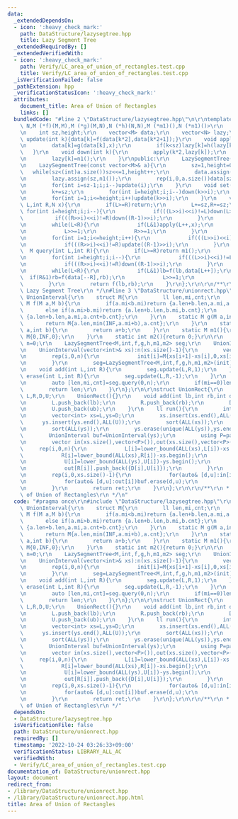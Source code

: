 ```yaml
---
data:
  _extendedDependsOn:
  - icon: ':heavy_check_mark:'
    path: DataStructure/lazysegtree.hpp
    title: Lazy Segment Tree
  _extendedRequiredBy: []
  _extendedVerifiedWith:
  - icon: ':heavy_check_mark:'
    path: Verify/LC_area_of_union_of_rectangles.test.cpp
    title: Verify/LC_area_of_union_of_rectangles.test.cpp
  _isVerificationFailed: false
  _pathExtension: hpp
  _verificationStatusIcon: ':heavy_check_mark:'
  attributes:
    document_title: Area of Union of Rectangles
    links: []
  bundledCode: "#line 2 \"DataStructure/lazysegtree.hpp\"\n\r\ntemplate<typename M,typename\
    \ N,M (*f)(M,M),M (*g)(M,N),N (*h)(N,N),M (*m1)(),N (*n1)()>\r\n    class LazySegmentTree{\r\
    \n    int sz,height;\r\n    vector<M> data;\r\n    vector<N> lazy;\r\n    void\
    \ update(int k){data[k]=f(data[k*2],data[k*2+1]);}\r\n    void apply(int k,N x){\r\
    \n        data[k]=g(data[k],x);\r\n        if(k<sz)lazy[k]=h(lazy[k],x);\r\n \
    \   }\r\n    void down(int k){\r\n        apply(k*2,lazy[k]);\r\n        apply(k*2+1,lazy[k]);\r\
    \n        lazy[k]=n1();\r\n    }\r\npublic:\r\n    LazySegmentTree(int n=0):LazySegmentTree(vector<M>(n,m1())){}\r\
    \n    LazySegmentTree(const vector<M>& a){\r\n        sz=1,height=0;\r\n     \
    \   while(sz<(int)a.size())sz<<=1,height++;\r\n        data.assign(2*sz,m1());\r\
    \n        lazy.assign(sz,n1());\r\n        rep(i,0,a.size())data[sz+i]=a[i];\r\
    \n        for(int i=sz-1;i;i--)update(i);\r\n    }\r\n    void set(int k,M x){\r\
    \n        k+=sz;\r\n        for(int i=height;i;i--)down(k>>i);\r\n        data[k]=x;\r\
    \n        for(int i=1;i<=height;i++)update(k>>i);\r\n    }\r\n    void update(int\
    \ L,int R,N x){\r\n        if(L>=R)return;\r\n        L+=sz,R+=sz;\r\n       \
    \ for(int i=height;i;i--){\r\n            if(((L>>i)<<i)!=L)down(L>>i);\r\n  \
    \          if(((R>>i)<<i)!=R)down((R-1)>>i);\r\n        }\r\n        int lb=L,rb=R;\r\
    \n        while(L<R){\r\n            if(L&1)apply(L++,x);\r\n            if(R&1)apply(--R,x);\r\
    \n            L>>=1;\r\n            R>>=1;\r\n        }\r\n        L=lb,R=rb;\r\
    \n        for(int i=1;i<=height;i++){\r\n            if(((L>>i)<<i)!=L)update(L>>i);\r\
    \n            if(((R>>i)<<i)!=R)update((R-1)>>i);\r\n        }\r\n    }\r\n  \
    \  M query(int L,int R){\r\n        if(L>=R)return m1();\r\n        L+=sz,R+=sz;\r\
    \n        for(int i=height;i;i--){\r\n            if(((L>>i)<<i)!=L)down(L>>i);\r\
    \n            if(((R>>i)<<i)!=R)down((R-1)>>i);\r\n        }\r\n        M lb=m1(),rb=m1();\r\
    \n        while(L<R){\r\n            if(L&1)lb=f(lb,data[L++]);\r\n          \
    \  if(R&1)rb=f(data[--R],rb);\r\n            L>>=1;\r\n            R>>=1;\r\n\
    \        }\r\n        return f(lb,rb);\r\n    }\r\n};\r\n\r\n/**\r\n * @brief\
    \ Lazy Segment Tree\r\n */\n#line 3 \"DataStructure/unionrect.hpp\"\n\r\nstruct\
    \ UnionInterval{\r\n    struct M{\r\n        ll len,mi,cnt;\r\n    };\r\n    static\
    \ M f(M a,M b){\r\n        if(a.mi<b.mi)return {a.len+b.len,a.mi,a.cnt};\r\n \
    \       else if(a.mi>b.mi)return {a.len+b.len,b.mi,b.cnt};\r\n        else return\
    \ {a.len+b.len,a.mi,a.cnt+b.cnt};\r\n    }\r\n    static M g(M a,int b){\r\n \
    \       return M{a.len,min(INF,a.mi+b),a.cnt};\r\n    }\r\n    static int h(int\
    \ a,int b){\r\n        return a+b;\r\n    }\r\n    static M m1(){\r\n        return\
    \ M{0,INF,0};\r\n    }\r\n    static int m2(){return 0;}\r\n\r\n    const int\
    \ n=0;\r\n    LazySegmentTree<M,int,f,g,h,m1,m2> seg;\r\n    UnionInterval(){}\r\
    \n    UnionInterval(vector<int>& xs):n(xs.size()-1){\r\n        vector<M> init(n);\r\
    \n        rep(i,0,n){\r\n            init[i]=M{xs[i+1]-xs[i],0,xs[i+1]-xs[i]};\r\
    \n        }\r\n        seg=LazySegmentTree<M,int,f,g,h,m1,m2>(init);\r\n    }\r\
    \n    void add(int L,int R){\r\n        seg.update(L,R,1);\r\n    }\r\n    void\
    \ erase(int L,int R){\r\n        seg.update(L,R,-1);\r\n    }\r\n    ll run(){\r\
    \n        auto [len,mi,cnt]=seg.query(0,n);\r\n        if(mi==0)len-=cnt;\r\n\
    \        return len;\r\n    }\r\n};\r\n\r\nstruct UnionRect{\r\n    vector<int>\
    \ L,R,D,U;\r\n    UnionRect(){}\r\n    void add(int lb,int rb,int db,int ub){\r\
    \n        L.push_back(lb);\r\n        R.push_back(rb);\r\n        D.push_back(db);\r\
    \n        U.push_back(ub);\r\n    }\r\n    ll run(){\r\n        int n=L.size();\r\
    \n        vector<int> xs=L,ys=D;\r\n        xs.insert(xs.end(),ALL(R));\r\n  \
    \      ys.insert(ys.end(),ALL(U));\r\n        sort(ALL(xs));\r\n        xs.erase(unique(ALL(xs)),xs.end());\r\
    \n        sort(ALL(ys));\r\n        ys.erase(unique(ALL(ys)),ys.end());\r\n\r\n\
    \        UnionInterval buf=UnionInterval(ys);\r\n        using P=pair<int,int>;\r\
    \n        vector in(xs.size(),vector<P>()),out(xs.size(),vector<P>());\r\n   \
    \     rep(i,0,n){\r\n            L[i]=lower_bound(ALL(xs),L[i])-xs.begin();\r\n\
    \            R[i]=lower_bound(ALL(xs),R[i])-xs.begin();\r\n            D[i]=lower_bound(ALL(ys),D[i])-ys.begin();\r\
    \n            U[i]=lower_bound(ALL(ys),U[i])-ys.begin();\r\n            in[L[i]].push_back({D[i],U[i]});\r\
    \n            out[R[i]].push_back({D[i],U[i]});\r\n        }\r\n        ll ret=0;\r\
    \n        rep(i,0,xs.size()-1){\r\n            for(auto& [d,u]:in[i])buf.add(d,u);\r\
    \n            for(auto& [d,u]:out[i])buf.erase(d,u);\r\n            ret+=buf.run()*(xs[i+1]-xs[i]);\r\
    \n        }\r\n        return ret;\r\n    }\r\n};\r\n\r\n/**\r\n * @brief Area\
    \ of Union of Rectangles\r\n */\n"
  code: "#pragma once\r\n#include \"DataStructure/lazysegtree.hpp\"\r\n\r\nstruct\
    \ UnionInterval{\r\n    struct M{\r\n        ll len,mi,cnt;\r\n    };\r\n    static\
    \ M f(M a,M b){\r\n        if(a.mi<b.mi)return {a.len+b.len,a.mi,a.cnt};\r\n \
    \       else if(a.mi>b.mi)return {a.len+b.len,b.mi,b.cnt};\r\n        else return\
    \ {a.len+b.len,a.mi,a.cnt+b.cnt};\r\n    }\r\n    static M g(M a,int b){\r\n \
    \       return M{a.len,min(INF,a.mi+b),a.cnt};\r\n    }\r\n    static int h(int\
    \ a,int b){\r\n        return a+b;\r\n    }\r\n    static M m1(){\r\n        return\
    \ M{0,INF,0};\r\n    }\r\n    static int m2(){return 0;}\r\n\r\n    const int\
    \ n=0;\r\n    LazySegmentTree<M,int,f,g,h,m1,m2> seg;\r\n    UnionInterval(){}\r\
    \n    UnionInterval(vector<int>& xs):n(xs.size()-1){\r\n        vector<M> init(n);\r\
    \n        rep(i,0,n){\r\n            init[i]=M{xs[i+1]-xs[i],0,xs[i+1]-xs[i]};\r\
    \n        }\r\n        seg=LazySegmentTree<M,int,f,g,h,m1,m2>(init);\r\n    }\r\
    \n    void add(int L,int R){\r\n        seg.update(L,R,1);\r\n    }\r\n    void\
    \ erase(int L,int R){\r\n        seg.update(L,R,-1);\r\n    }\r\n    ll run(){\r\
    \n        auto [len,mi,cnt]=seg.query(0,n);\r\n        if(mi==0)len-=cnt;\r\n\
    \        return len;\r\n    }\r\n};\r\n\r\nstruct UnionRect{\r\n    vector<int>\
    \ L,R,D,U;\r\n    UnionRect(){}\r\n    void add(int lb,int rb,int db,int ub){\r\
    \n        L.push_back(lb);\r\n        R.push_back(rb);\r\n        D.push_back(db);\r\
    \n        U.push_back(ub);\r\n    }\r\n    ll run(){\r\n        int n=L.size();\r\
    \n        vector<int> xs=L,ys=D;\r\n        xs.insert(xs.end(),ALL(R));\r\n  \
    \      ys.insert(ys.end(),ALL(U));\r\n        sort(ALL(xs));\r\n        xs.erase(unique(ALL(xs)),xs.end());\r\
    \n        sort(ALL(ys));\r\n        ys.erase(unique(ALL(ys)),ys.end());\r\n\r\n\
    \        UnionInterval buf=UnionInterval(ys);\r\n        using P=pair<int,int>;\r\
    \n        vector in(xs.size(),vector<P>()),out(xs.size(),vector<P>());\r\n   \
    \     rep(i,0,n){\r\n            L[i]=lower_bound(ALL(xs),L[i])-xs.begin();\r\n\
    \            R[i]=lower_bound(ALL(xs),R[i])-xs.begin();\r\n            D[i]=lower_bound(ALL(ys),D[i])-ys.begin();\r\
    \n            U[i]=lower_bound(ALL(ys),U[i])-ys.begin();\r\n            in[L[i]].push_back({D[i],U[i]});\r\
    \n            out[R[i]].push_back({D[i],U[i]});\r\n        }\r\n        ll ret=0;\r\
    \n        rep(i,0,xs.size()-1){\r\n            for(auto& [d,u]:in[i])buf.add(d,u);\r\
    \n            for(auto& [d,u]:out[i])buf.erase(d,u);\r\n            ret+=buf.run()*(xs[i+1]-xs[i]);\r\
    \n        }\r\n        return ret;\r\n    }\r\n};\r\n\r\n/**\r\n * @brief Area\
    \ of Union of Rectangles\r\n */"
  dependsOn:
  - DataStructure/lazysegtree.hpp
  isVerificationFile: false
  path: DataStructure/unionrect.hpp
  requiredBy: []
  timestamp: '2022-10-24 03:26:33+09:00'
  verificationStatus: LIBRARY_ALL_AC
  verifiedWith:
  - Verify/LC_area_of_union_of_rectangles.test.cpp
documentation_of: DataStructure/unionrect.hpp
layout: document
redirect_from:
- /library/DataStructure/unionrect.hpp
- /library/DataStructure/unionrect.hpp.html
title: Area of Union of Rectangles
---
```

